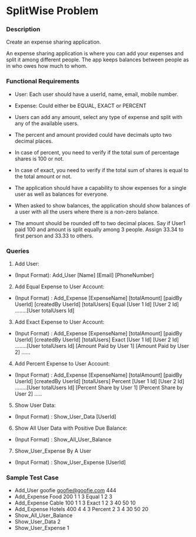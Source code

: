 # SplitWise Problem

### Description
Create an expense sharing application.

An expense sharing application is where you can add your expenses and split it among different people. 
The app keeps balances between people as in who owes how much to whom.

### Functional Requirements

* User: Each user should have a userId, name, email, mobile number.

* Expense: Could either be EQUAL, EXACT or PERCENT

* Users can add any amount, select any type of expense and split with any of the available users.

* The percent and amount provided could have decimals upto two decimal places.

* In case of percent, you need to verify if the total sum of percentage shares is 100 or not.

* In case of exact, you need to verify if the total sum of shares is equal to the total amount or not.

* The application should have a capability to show expenses for a single user as well as balances for everyone.

* When asked to show balances, the application should show balances of a user with all the users where there is a non-zero balance.

* The amount should be rounded off to two decimal places. Say if User1 paid 100 and amount is split equally among 3 people. Assign 33.34 to first person and 33.33 to others.


### Queries
1) Add User: 
* (Input Format): Add_User [Name] [Email] [PhoneNumber]

2) Add Equal Expense to User Account:
*  (Input Format) : Add_Expense [ExpenseName] [totalAmount] [paidBy UserId] [createdBy UserId] [totalUsers] Equal [User 1 Id] [User 2 Id] ........[User totalUsers Id]

3) Add Exact Expense to User Account:
*  (Input Format) : Add_Expense [ExpenseName] [totalAmount] [paidBy UserId] [createdBy UserId] [totalUsers] Exact [User 1 Id] [User 2 Id] ........[User totalUsers Id] [Amount Paid by User 1] [Amount Paid by User 2] ......

4) Add Percent Expense to User Account:
* (Input Format) : Add_Expense [ExpenseName] [totalAmount] [paidBy UserId] [createdBy UserId] [totalUsers] Percent [User 1 Id] [User 2 Id] ........[User totalUsers Id] [Percent Share by User 1] [Percent Share by User 2] ..... 

5) Show User Data:
* (Input Format) : Show_User_Data [UserId]

6) Show All User Data with Positive Due Balance:
* (Input Format) : Show_All_User_Balance

7) Show_User_Expense By A User
* (Input Format) : Show_User_Expense [UserId]


### Sample Test Case

* Add_User goofie goofie@goofie.com 444
* Add_Expense Food 200 1 1 3 Equal 1 2 3
* Add_Expense Cable 100 1 1 3 Exact 1 2 3 40 50 10
* Add_Expense Hotels 400 4 4 3 Percent 2 3 4 30 50 20
* Show_All_User_Balance
* Show_User_Data 2
* Show_User_Expense 1

